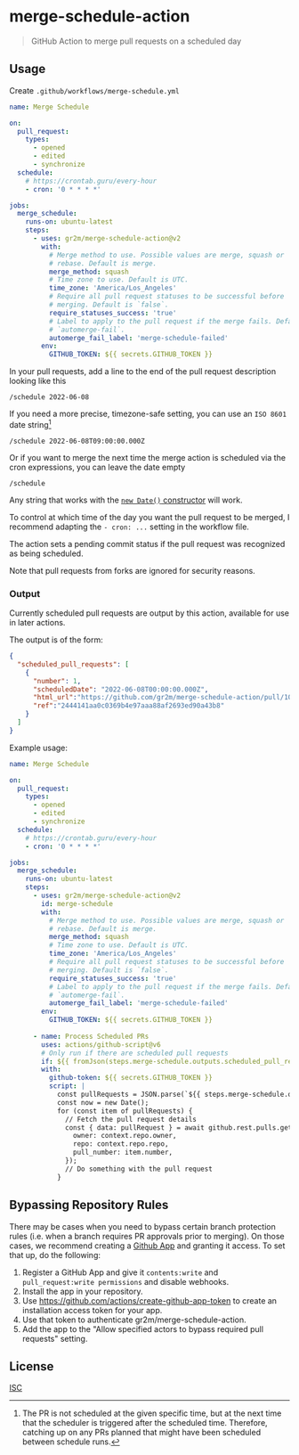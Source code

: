 # merge-schedule-action

> GitHub Action to merge pull requests on a scheduled day

## Usage

Create `.github/workflows/merge-schedule.yml`

```yml
name: Merge Schedule

on:
  pull_request:
    types:
      - opened
      - edited
      - synchronize
  schedule:
    # https://crontab.guru/every-hour
    - cron: '0 * * * *'

jobs:
  merge_schedule:
    runs-on: ubuntu-latest
    steps:
      - uses: gr2m/merge-schedule-action@v2
        with:
          # Merge method to use. Possible values are merge, squash or
          # rebase. Default is merge.
          merge_method: squash
          # Time zone to use. Default is UTC.
          time_zone: 'America/Los_Angeles'
          # Require all pull request statuses to be successful before
          # merging. Default is `false`.
          require_statuses_success: 'true'
          # Label to apply to the pull request if the merge fails. Default is
          # `automerge-fail`.
          automerge_fail_label: 'merge-schedule-failed'
        env:
          GITHUB_TOKEN: ${{ secrets.GITHUB_TOKEN }}
```

In your pull requests, add a line to the end of the pull request description looking like this

```
/schedule 2022-06-08
```

If you need a more precise, timezone-safe setting, you can use an `ISO 8601` date string[^1]

```
/schedule 2022-06-08T09:00:00.000Z
```

[^1]: The PR is not scheduled at the given specific time, but at the next time that the scheduler is triggered after the scheduled time. Therefore, catching up on any PRs planned that might have been scheduled between schedule runs.

Or if you want to merge the next time the merge action is scheduled via the cron expressions, you can leave the date empty

```
/schedule
```

Any string that works with the [`new Date()` constructor](https://developer.mozilla.org/en-US/docs/Web/JavaScript/Reference/Global_Objects/Date/Date) will work.

To control at which time of the day you want the pull request to be merged, I recommend adapting the `- cron: ...` setting in the workflow file.

The action sets a pending commit status if the pull request was recognized as being scheduled.

Note that pull requests from forks are ignored for security reasons.

### Output

Currently scheduled pull requests are output by this action, available for use in later actions.

The output is of the form:

```json
{
  "scheduled_pull_requests": [
    {
      "number": 1,
      "scheduledDate": "2022-06-08T00:00:00.000Z",
      "html_url":"https://github.com/gr2m/merge-schedule-action/pull/108",
      "ref":"2444141aa0c0369b4e97aaa88af2693ed90a43b8"
    }
  ]
}
```

Example usage:

```yaml
name: Merge Schedule

on:
  pull_request:
    types:
      - opened
      - edited
      - synchronize
  schedule:
    # https://crontab.guru/every-hour
    - cron: '0 * * * *'

jobs:
  merge_schedule:
    runs-on: ubuntu-latest
    steps:
      - uses: gr2m/merge-schedule-action@v2
        id: merge-schedule
        with:
          # Merge method to use. Possible values are merge, squash or
          # rebase. Default is merge.
          merge_method: squash
          # Time zone to use. Default is UTC.
          time_zone: 'America/Los_Angeles'
          # Require all pull request statuses to be successful before
          # merging. Default is `false`.
          require_statuses_success: 'true'
          # Label to apply to the pull request if the merge fails. Default is
          # `automerge-fail`.
          automerge_fail_label: 'merge-schedule-failed'
        env:
          GITHUB_TOKEN: ${{ secrets.GITHUB_TOKEN }}
          
      - name: Process Scheduled PRs
        uses: actions/github-script@v6
        # Only run if there are scheduled pull requests
        if: ${{ fromJson(steps.merge-schedule.outputs.scheduled_pull_requests)[0] != null }}
        with:
          github-token: ${{ secrets.GITHUB_TOKEN }}
          script: |
            const pullRequests = JSON.parse(`${{ steps.merge-schedule.outputs.scheduled_pull_requests }}`);
            const now = new Date();
            for (const item of pullRequests) {
              // Fetch the pull request details
              const { data: pullRequest } = await github.rest.pulls.get({
                owner: context.repo.owner,
                repo: context.repo.repo,
                pull_number: item.number,
              });
              // Do something with the pull request
            }
```

## Bypassing Repository Rules
There may be cases when you need to bypass certain branch protection rules (i.e. when a branch requires PR approvals prior to merging). On those cases, we recommend creating a [Github App](https://docs.github.com/en/apps/creating-github-apps/about-creating-github-apps/about-creating-github-apps) and granting it access. To set that up, do the following:

1. Register a GitHub App and give it `contents:write` and `pull_request:write permissions` and disable webhooks.
2. Install the app in your repository.
3. Use https://github.com/actions/create-github-app-token to create an installation access token for your app.
4. Use that token to authenticate gr2m/merge-schedule-action.
5. Add the app to the "Allow specified actors to bypass required pull requests" setting.

## License

[ISC](LICENSE)
